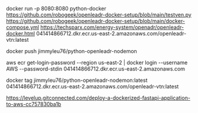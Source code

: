 docker run -p 8080:8080 python-docker
https://github.com/robogeek/openleadr-docker-setup/blob/main/testven.py
https://github.com/robogeek/openleadr-docker-setup/blob/main/docker-compose.yml
https://techsparx.com/energy-system/openadr/openleadr-docker.html
041414866712.dkr.ecr.us-east-2.amazonaws.com/openleadr-vtn:latest

docker push jimmyleu76/python-openleadr-nodemon

aws ecr get-login-password --region us-east-2 | docker login --username AWS --password-stdin 041414866712.dkr.ecr.us-east-2.amazonaws.com

docker tag jimmyleu76/python-openleadr-nodemon:latest 041414866712.dkr.ecr.us-east-2.amazonaws.com/openleadr-vtn:latest

https://levelup.gitconnected.com/deploy-a-dockerized-fastapi-application-to-aws-cc757830ba1b
